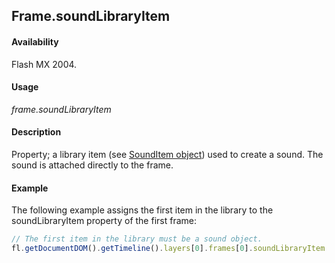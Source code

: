 ## Frame.soundLibraryItem

#### Availability

Flash MX 2004.

#### Usage

*frame.soundLibraryItem*

#### Description

Property; a library item (see [SoundItem object](../SoundItem_object/SoundItem_summary.md)) used to create a sound. The sound is attached directly to the frame.

#### Example

The following example assigns the first item in the library to the soundLibraryItem property of the first frame:

```javascript
// The first item in the library must be a sound object. 
fl.getDocumentDOM().getTimeline().layers[0].frames[0].soundLibraryItem = fl.getDocumentDOM().library.items[0];
```
